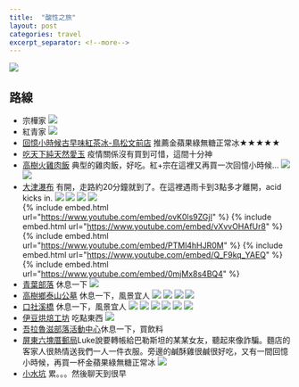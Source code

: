 ```yaml
---
title:  "酸性之旅"
layout: post
categories: travel
excerpt_separator: <!--more-->
---
```

<!-- 《》「」 -->
![](/assets/images/acid_trip/12.jpg)
<!--more-->
## 路線

* 宗樺家
![](/assets/images/acid_trip/1.jpg)
* 紅青家
![](/assets/images/acid_trip/2.jpg)
* [回憶小時候古早味紅茶冰-鳥松文前店](https://goo.gl/maps/KMUR92QaACZLEnzz7) 推薦金蘋果綠無糖正常冰★★★★★
* [吃天下純天然愛玉](https://goo.gl/maps/oJqtxSbFELqBSHba8) 疫情關係沒有買到可惜，這間十分神
* [高樹火雞肉飯](https://goo.gl/maps/J8hbtkUYiD7TSV1J7) 典型的雞肉飯，好吃。紅+宗在這裡又再買一次回憶小時候...
![](/assets/images/acid_trip/51.jpg)
![](/assets/images/acid_trip/5.jpg)
* [大津瀑布](https://goo.gl/maps/BQcbPH9JRM55cBpE6) 有開，走路約20分鐘就到了。在這裡遇雨卡到3點多才離開，acid kicks in.
![](/assets/images/acid_trip/63.jpg)
![](/assets/images/acid_trip/64.jpg)
![](/assets/images/acid_trip/62.jpg)
![](/assets/images/acid_trip/6.jpg)    
{% include embed.html url="https://www.youtube.com/embed/ovK0ls9ZGjI" %}
{% include embed.html url="https://www.youtube.com/embed/vXvvOHAfUr8" %}
{% include embed.html url="https://www.youtube.com/embed/PTMl4hHJR0M" %}
{% include embed.html url="https://www.youtube.com/embed/Q_F9kq_YAEQ" %}
{% include embed.html url="https://www.youtube.com/embed/0mjMx8s4BQ4" %}
* [青葉部落](https://goo.gl/maps/NZ2RFa9ahY9dyPnQ9) 休息一下
![](/assets/images/acid_trip/7.jpg)
* [高樹鄉泰山公墓](https://goo.gl/maps/x8okgUzUU4C3NEXRA) 休息一下，風景宜人
![](/assets/images/acid_trip/8.jpg)
![](/assets/images/acid_trip/81.jpg)
![](/assets/images/acid_trip/82.jpg)
![](/assets/images/acid_trip/83.jpg)
* [口社溪橋](https://goo.gl/maps/BNirC2mKJs1kgC5PA) 休息一下，風景宜人
![](/assets/images/acid_trip/9.jpg)
![](/assets/images/acid_trip/91.jpg)
![](/assets/images/acid_trip/92.jpg)
![](/assets/images/acid_trip/93.jpg)
![](/assets/images/acid_trip/95.jpg)
![](/assets/images/acid_trip/96.jpg)
* [伊豆烘焙工坊](https://g.page/yidou-bs?share) 吃點東西
![](/assets/images/acid_trip/10.jpg)
* [吾拉魯滋部落活動中心](https://goo.gl/maps/mWzjYqYQxMetLA2eA)休息一下，買飲料
* [屏東六塊厝郵局](https://goo.gl/maps/CeFqGzuSTU3toybm6)Luke說要轉帳給巴勒斯坦的某某女友，聽起來像詐騙。麵店的客家人很熱情送我們一人一件衣服。旁邊的鹹酥雞很鹹很好吃，又有一間回憶小時候，再買一杯金蘋果綠無糖正常冰
![](/assets/images/acid_trip/121.jpg)
* [小水坑](https://goo.gl/maps/ERAFKsd7w3FbP1gd6) 累。。。然後聊天到很早
